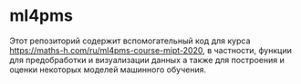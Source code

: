# ml4pms
Этот репозиторий содержит вспомогательный код для курса
 https://maths-h.com/ru/ml4pms-course-mipt-2020, 
в частности, функции для предобработки и визуализации данных 
а также для построения и оценки некоторых моделей машинного обучения.

